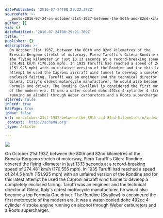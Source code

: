 ```yaml
---
datePublished: '2016-07-24T08:29:22.377Z'
sourcePath: >-
  _posts/2016-07-24-on-october-21st-1937-between-the-80th-and-82nd-kilometres-o.md
author: []
via: {}
dateModified: '2016-07-24T08:29:21.709Z'
title: ''
publisher: {}
description: >-
  On October 21st 1937, between the 80th and 82nd kilometres of the
  Brescia-Bergamo stretch of motorway, Piero Taruffi’s Gilera Rondine covered
  the flying kilometer in just 13.13 seconds at a record-breaking speed of
  274.481 km/h (170.555 mph). In 1935 Taruffi had reached a speed of 244.5 km/h
  (151.925 mph) with an unfaired version of the Rondine and for this latest
  attempt he used the Caproni aircraft wind tunnel to develop a completely
  enclosed fairing. Taruffi was an engineer and the technical director at
  Gilera, Italy’s oldest motorcycle manufacturer, he would also become a top
  Formula One driver. The Rondine (Swallow) is considered the first motorcycle
  of the modern era. It was a water-cooled dohc 492cc 4-cylinder 4 stroke engine
  running on alcohol through Weber carburetors and a Roots supercharger.
starred: false
inFeed: true
hasPage: true
inNav: false
url: on-october-21st-1937-between-the-80th-and-82nd-kilometres-o/index.html
_context: 'http://schema.org'
_type: Article

---
```

![](https://the-grid-user-content.s3-us-west-2.amazonaws.com/51b454cc-5972-47b9-b7fa-1b5f9654366c.jpg)

On October 21st 1937, between the 80th and 82nd kilometres of the Brescia-Bergamo stretch of motorway, Piero Taruffi's Gilera Rondine covered the flying kilometer in just 13.13 seconds at a record-breaking speed of 274.481 km/h (170.555 mph). In 1935 Taruffi had reached a speed of 244.5 km/h (151.925 mph) with an unfaired version of the Rondine and for this latest attempt he used the Caproni aircraft wind tunnel to develop a completely enclosed fairing. Taruffi was an engineer and the technical director at Gilera, Italy's oldest motorcycle manufacturer, he would also become a top Formula One driver. The Rondine (Swallow) is considered the first motorcycle of the modern era. It was a water-cooled dohc 492cc 4-cylinder 4 stroke engine running on alcohol through Weber carburetors and a Roots supercharger.